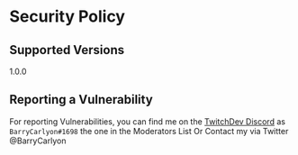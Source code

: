 # Security Policy

## Supported Versions

1.0.0

## Reporting a Vulnerability

For reporting Vulnerabilities, you can find me on the [TwitchDev Discord](https://link.twitch.tv/devchat) as `BarryCarlyon#1698` the one in the Moderators List
Or Contact my via Twitter @BarryCarlyon
